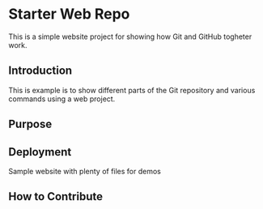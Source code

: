 # Starter Web Repo
 
 This is a simple website project for showing how Git and GitHub togheter work.

## Introduction

This is example is to show different parts of the Git repository and various commands using a web project.

## Purpose

## Deployment

Sample website with plenty of files for demos

## How to Contribute